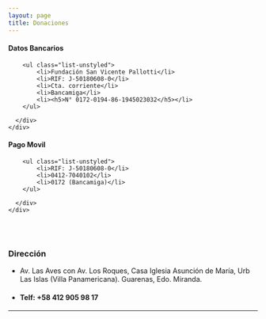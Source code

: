 ```yaml
---
layout: page
title: Donaciones
---
```


<div class="row">
  <div class="col-sm-6 mb-3 mb-sm-0">
    <div class="card">
      <div class="card-body">
        <h4 class="card-title">Datos Bancarios</h4>
        
        <ul class="list-unstyled">
            <li>Fundación San Vicente Pallotti</li>
            <li>RIF: J-50180608-0</li>
            <li>Cta. corriente</li>
            <li>Bancamiga</li>
            <li><h5>N° 0172-0194-86-1945023032</h5></li>
        </ul>

      </div>
    </div>
  </div>
  <div class="col-sm-6">
    <div class="card">
      <div class="card-body">
        <h4 class="card-title">Pago Movil</h4>
        
        <ul class="list-unstyled">
            <li>RIF: J-50180608-0</li>
            <li>0412-7040102</li>
            <li>0172 (Bancamiga)</li>
        </ul>

      </div>
    </div>
  </div>
</div><br><br>



### Dirección
<ul class="list-inline">
  <li class="list-inline-item">Av. Las Aves con Av. Los Roques, Casa Iglesia Asunción de María, Urb Las Islas (Villa Panamericana). Guarenas, Edo. Miranda.</li>
  <li class="list-inline-item"><h4>Telf: +58 412 905 98 17</h4></li>
</ul>
<hr class="major">


<!-- ideonapi -->
<!-------------dos------------->
<!--<div class="6u$ 12u$(small)"></div>-->



<div class="row">
<!-------------uno------------->
<div class="6u 12u$(small)">

</div>

